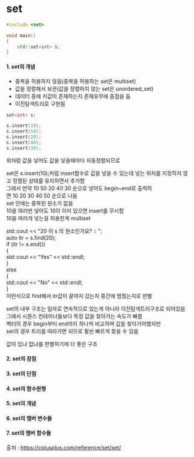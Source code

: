 # set

```C++
#include <set>

void main()
{
    std::set<int> s;
}
```

#### 1. set의 개념
- 중복을 허용하지 않음(중복을 허용하는 set은 multiset)
- 값을 정렬해서 보관(값을 정렬하지 않는 set은 unordered_set)
- 데이터 중에 키값이 존재하는지 존재유무에 중점을 둠
- 이진탐색트리로 구현됨

```C++
set<int> s;

s.insert(10);
s.insert(50);
s.insert(20);
s.insert(40);
s.insert(30);
```
위처럼 값을 넣어도 값을 넣을때마다 자동정렬되므로 


set은 s.insert(10);처럼 insert함수로 값을 넣을 수 있는데 넣는 위치를 지정하지 않고 정렬된 상태를 유지하면서 추가함  
그래서 만약 10 50 20 40 30 순으로 넣어도 begin~end로 출력하면 10 20 30 40 50 순으로 나옴  
set 안에는 중복된 원소가 없음  
10을 여러번 넣어도 10이 이미 있으면 insert를 무시함  
10을 여러개 넣는걸 허용한게 multiset  
  
std::cout << "20 이 s 의 원소인가요? :: ";  
auto itr = s.find(20);  
if (itr != s.end())  
{  
std::cout << "Yes" << std::endl;  
}   
else   
{  
std::cout << "No" << std::endl;  
}  
이런식으로 find해서 itr값이 끝까지 갔는지 중간에 멈췄는지로 판별  
  
set의 내부 구조는 일자로 연속적으로 있는게 아니라 이진탐색트리구조로 되어있음  
그래서 시퀀스 컨테이너들보다 특정 값을 찾아가는 속도가 빠름  
벡터의 경우 begin부터 end까지 하나씩 비교하며 값을 찾아가야했지만  
set의 경우 트리를 따라가면 되므로 훨씬 빠르게 찾을 수 있음

값이 있냐 없냐를 판별하기에 더 좋은 구조  

#### 2. set의 장점
#### 3. set의 단점
#### 4. set의 함수원형
#### 5. set의 개념

#### 6. set의 멤버 변수들
#### 7. set의 멤버 함수들


출처 : https://cplusplus.com/reference/set/set/